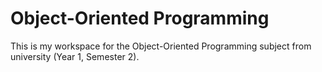 # Object-Oriented Programming

This is my workspace for the Object-Oriented Programming subject from university (Year 1, Semester 2).